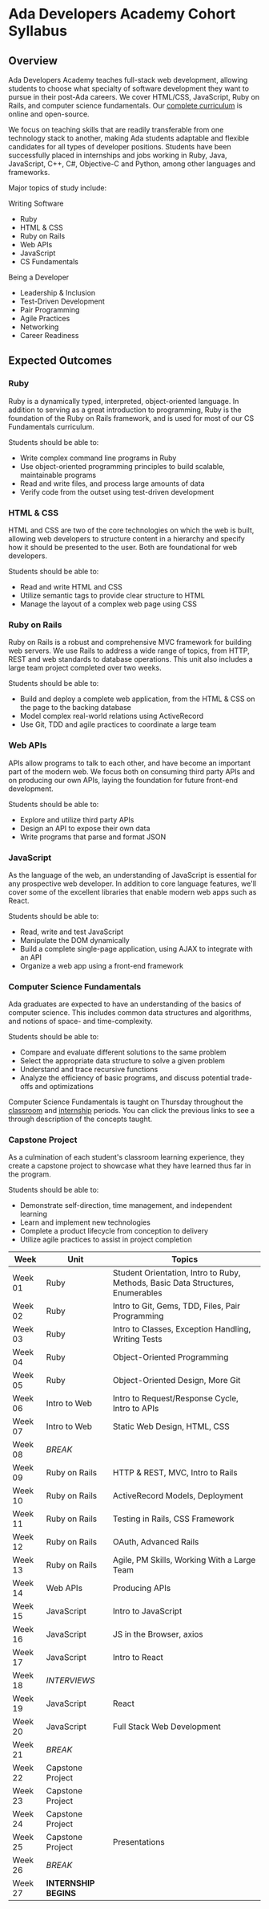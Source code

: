 # Ada Developers Academy Cohort Syllabus

## Overview

Ada Developers Academy teaches full-stack web development, allowing students to choose what specialty of software development they want to pursue in their post-Ada careers. We cover HTML/CSS, JavaScript, Ruby on Rails, and computer science fundamentals. Our [complete curriculum](https://github.com/Ada-Developers-Academy/textbook-curriculum/) is online and open-source.

We focus on teaching skills that are readily transferable from one technology stack to another, making Ada students adaptable and flexible candidates for all types of developer positions. Students have been successfully placed in internships and jobs working in Ruby, Java, JavaScript, C++, C#, Objective-C and Python, among other languages and frameworks.

Major topics of study include:

Writing Software
- Ruby
- HTML & CSS
- Ruby on Rails
- Web APIs
- JavaScript
- CS Fundamentals

Being a Developer
- Leadership & Inclusion
- Test-Driven Development
- Pair Programming
- Agile Practices
- Networking
- Career Readiness

## Expected Outcomes

### Ruby

Ruby is a dynamically typed, interpreted, object-oriented language. In addition to serving as a great introduction to programming, Ruby is the foundation of the Ruby on Rails framework, and is used for most of our CS Fundamentals curriculum.

Students should be able to:

* Write complex command line programs in Ruby
* Use object-oriented programming principles to build scalable, maintainable programs
* Read and write files, and process large amounts of data
* Verify code from the outset using test-driven development

### HTML & CSS

HTML and CSS are two of the core technologies on which the web is built, allowing web developers to structure content in a hierarchy and specify how it should be presented to the user. Both are foundational for web developers.

Students should be able to:

* Read and write HTML and CSS
* Utilize semantic tags to provide clear structure to HTML
* Manage the layout of a complex web page using CSS

### Ruby on Rails

Ruby on Rails is a robust and comprehensive MVC framework for building web servers. We use Rails to address a wide range of topics, from HTTP, REST and web standards to database operations. This unit also includes a large team project completed over two weeks.

Students should be able to:

* Build and deploy a complete web application, from the HTML & CSS on the page to the backing database
* Model complex real-world relations using ActiveRecord
* Use Git, TDD and agile practices to coordinate a large team

### Web APIs

APIs allow programs to talk to each other, and have become an important part of the modern web. We focus both on consuming third party APIs and on producing our own APIs, laying the foundation for future front-end development.

Students should be able to:

* Explore and utilize third party APIs
* Design an API to expose their own data
* Write programs that parse and format JSON

### JavaScript

As the language of the web, an understanding of JavaScript is essential for any prospective web developer. In addition to core language features, we'll cover some of the excellent libraries that enable modern web apps such as React.

Students should be able to:

* Read, write and test JavaScript
* Manipulate the DOM dynamically
* Build a complete single-page application, using AJAX to integrate with an API
* Organize a web app using a front-end framework

### Computer Science Fundamentals

Ada graduates are expected to have an understanding of the basics of computer science. This includes common data structures and algorithms, and notions of space- and time-complexity.

Students should be able to:

* Compare and evaluate different solutions to the same problem
* Select the appropriate data structure to solve a given problem
* Understand and trace recursive functions
* Analyze the efficiency of basic programs, and discuss potential trade-offs and optimizations

Computer Science Fundamentals is taught on Thursday throughout the [classroom](https://github.com/Ada-Developers-Academy/pedagogy/blob/master/cs-fundamentals-classroom.md) and [internship](https://github.com/Ada-Developers-Academy/pedagogy/blob/master/cs-fundamentals-internships.md) periods.  You can click the previous links to see a through description of the concepts taught. 

### Capstone Project

As a culmination of each student's classroom learning experience, they create a capstone project to showcase what they have learned thus far in the program.

Students should be able to:

* Demonstrate self-direction, time management, and independent learning
* Learn and implement new technologies
* Complete a product lifecycle from conception to delivery
* Utilize agile practices to assist in project completion

<!-- BEGIN_SCHEDULE -->

| Week    | Unit             | Topics
|---------|------------------|----------------------------------------
| Week 01 | Ruby             | Student Orientation, Intro to Ruby, Methods, Basic Data Structures, Enumerables
| Week 02 | Ruby             | Intro to Git, Gems, TDD, Files, Pair Programming
| Week 03 | Ruby             | Intro to Classes, Exception Handling, Writing Tests
| Week 04 | Ruby             | Object-Oriented Programming
| Week 05 | Ruby             | Object-Oriented Design, More Git
| Week 06 | Intro to Web     | Intro to Request/Response Cycle, Intro to APIs
| Week 07 | Intro to Web     | Static Web Design, HTML, CSS
| Week 08 | _BREAK_          | &nbsp;
| Week 09 | Ruby on Rails    | HTTP & REST, MVC, Intro to Rails
| Week 10 | Ruby on Rails    | ActiveRecord Models, Deployment
| Week 11 | Ruby on Rails    | Testing in Rails, CSS Framework
| Week 12 | Ruby on Rails    | OAuth, Advanced Rails
| Week 13 | Ruby on Rails    | Agile, PM Skills, Working With a Large Team
| Week 14 | Web APIs         | Producing APIs
| Week 15 | JavaScript       | Intro to JavaScript
| Week 16 | JavaScript       | JS in the Browser, axios
| Week 17 | JavaScript       | Intro to React
| Week 18 | _INTERVIEWS_     | &nbsp;
| Week 19 | JavaScript       | React
| Week 20 | JavaScript       | Full Stack Web Development
| Week 21 | _BREAK_          | &nbsp;
| Week 22 | Capstone Project | &nbsp;
| Week 23 | Capstone Project | &nbsp;
| Week 24 | Capstone Project | &nbsp;
| Week 25 | Capstone Project | Presentations
| Week 26 | _BREAK_          | &nbsp;
| Week 27 | __INTERNSHIP BEGINS__ | &nbsp;
